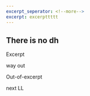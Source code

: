 ```yaml
---
excerpt_seperator: <!--more-->
excerpt: excerpttttt
---
```




## There is no dh

Excerpt
<!--more-->

way out

Out-of-excerpt

next LL
